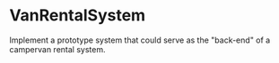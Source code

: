 # VanRentalSystem
Implement a prototype system that could serve as the "back-end" of a campervan rental system. 
